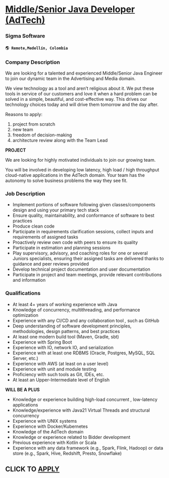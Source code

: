 # [Middle/Senior Java Developer (AdTech)](https://www.remotewlb.com/apply/middle-senior-java-developer-adtech)  
### Sigma Software  
#### `🌎 Remote,Medellín, Colombia`  

### **Company Description**

We are looking for a talented and experienced Middle/Senior Java Engineer to join our dynamic team in the Advertising and Media domain.

We view technology as a tool and aren’t religious about it. We put these tools in service of our customers and love it when a hard problem can be solved in a simple, beautiful, and cost-effective way. This drives our technology choices today and will drive them tomorrow and the day after.

Reasons to apply:

  1. project from scratch 
  2. new team 
  3. freedom of decision-making 
  4. architecture review along with the Team Lead   

**PROJECT**

We are looking for highly motivated individuals to join our growing team.

You will be involved in developing low latency, high load / high throughput cloud-native applications in the AdTech domain. Your team has the autonomy to solve business problems the way they see fit.

### **Job Description**

  * Implement portions of software following given classes/components design and using your primary tech stack 
  * Ensure quality, maintainability, and conformance of software to best practices 
  * Produce clean code 
  * Participate in requirements clarification sessions, collect inputs and requirements of assigned tasks 
  * Proactively review own code with peers to ensure its quality 
  * Participate in estimation and planning sessions 
  * Play supervisory, advisory, and coaching roles for one or several Juniors specialists, ensuring their assigned tasks are delivered thanks to guidance and peer reviews provided 
  * Develop technical project documentation and user documentation 
  * Participate in project and team meetings, provide relevant contributions and information 

### **Qualifications**

  * At least 4+ years of working experience with Java 
  * Knowledge of concurrency, multithreading, and performance optimization 
  * Experience with any CI/CD and any collaboration tool _,_ such as GitHub 
  * Deep understanding of software development principles, methodologies, design patterns, and best practices 
  * At least one modern build tool (Maven, Gradle, sbt) 
  * Experience with Spring Boot 
  * Experience with IO, network IO, and serialization 
  * Experience with at least one RDBMS (Oracle, Postgres, MySQL, SQL Server, etc.) 
  * Experience with AWS (at least on a user level) 
  * Experience with unit and module testing 
  * Proficiency with such tools as Git, IDEs, etc. 
  * At least an Upper-Intermediate level of English 

**WILL BE A PLUS**

  * Knowledge or experience building high-load concurrent _,_ low-latency applications 
  * Knowledge/experience with Java21 Virtual Threads and structural concurrency 
  * Experience with UNIX systems 
  * Experience with Docker/Kubernetes 
  * Knowledge of the AdTech domain 
  * Knowledge or experience related to Bidder development 
  * Previous experience with Kotlin or Scala 
  * Experience with any data framework (e.g., Spark, Flink, Hadoop) or data store (e.g., Spark, Hive, Redshift, Presto, Snowflake) 

  
## CLICK TO [APPLY](https://www.remotewlb.com/apply/middle-senior-java-developer-adtech)

